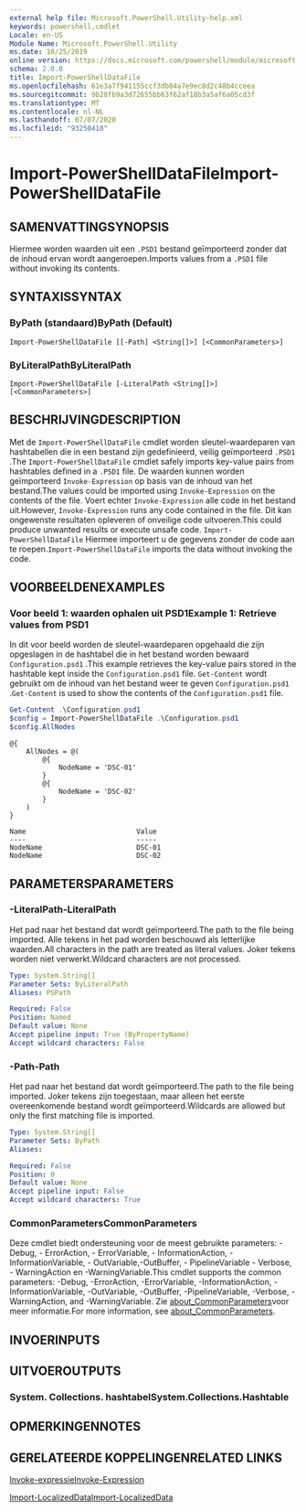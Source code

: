```yaml
---
external help file: Microsoft.PowerShell.Utility-help.xml
keywords: powershell,cmdlet
Locale: en-US
Module Name: Microsoft.PowerShell.Utility
ms.date: 10/25/2019
online version: https://docs.microsoft.com/powershell/module/microsoft.powershell.utility/import-powershelldatafile?view=powershell-5.1&WT.mc_id=ps-gethelp
schema: 2.0.0
title: Import-PowerShellDataFile
ms.openlocfilehash: 61e3a7f941155ccf3db84a7e9ec8d2c48b4cceea
ms.sourcegitcommit: 9b28fb9a3d72655bb63f62af18b3a5af6a05cd3f
ms.translationtype: MT
ms.contentlocale: nl-NL
ms.lasthandoff: 07/07/2020
ms.locfileid: "93250410"
---
```

# <span data-ttu-id="f7fda-103">Import-PowerShellDataFile</span><span class="sxs-lookup"><span data-stu-id="f7fda-103">Import-PowerShellDataFile</span></span>

## <span data-ttu-id="f7fda-104">SAMENVATTING</span><span class="sxs-lookup"><span data-stu-id="f7fda-104">SYNOPSIS</span></span>
<span data-ttu-id="f7fda-105">Hiermee worden waarden uit een `.PSD1` bestand geïmporteerd zonder dat de inhoud ervan wordt aangeroepen.</span><span class="sxs-lookup"><span data-stu-id="f7fda-105">Imports values from a `.PSD1` file without invoking its contents.</span></span>

## <span data-ttu-id="f7fda-106">SYNTAXIS</span><span class="sxs-lookup"><span data-stu-id="f7fda-106">SYNTAX</span></span>

### <span data-ttu-id="f7fda-107">ByPath (standaard)</span><span class="sxs-lookup"><span data-stu-id="f7fda-107">ByPath (Default)</span></span>

```
Import-PowerShellDataFile [[-Path] <String[]>] [<CommonParameters>]
```

### <span data-ttu-id="f7fda-108">ByLiteralPath</span><span class="sxs-lookup"><span data-stu-id="f7fda-108">ByLiteralPath</span></span>

```
Import-PowerShellDataFile [-LiteralPath <String[]>] [<CommonParameters>]
```

## <span data-ttu-id="f7fda-109">BESCHRIJVING</span><span class="sxs-lookup"><span data-stu-id="f7fda-109">DESCRIPTION</span></span>

<span data-ttu-id="f7fda-110">Met de `Import-PowerShellDataFile` cmdlet worden sleutel-waardeparen van hashtabellen die in een bestand zijn gedefinieerd, veilig geïmporteerd `.PSD1` .</span><span class="sxs-lookup"><span data-stu-id="f7fda-110">The `Import-PowerShellDataFile` cmdlet safely imports key-value pairs from hashtables defined in a `.PSD1` file.</span></span> <span data-ttu-id="f7fda-111">De waarden kunnen worden geïmporteerd `Invoke-Expression` op basis van de inhoud van het bestand.</span><span class="sxs-lookup"><span data-stu-id="f7fda-111">The values could be imported using `Invoke-Expression` on the contents of the file.</span></span>
<span data-ttu-id="f7fda-112">Voert echter `Invoke-Expression` alle code in het bestand uit.</span><span class="sxs-lookup"><span data-stu-id="f7fda-112">However, `Invoke-Expression` runs any code contained in the file.</span></span> <span data-ttu-id="f7fda-113">Dit kan ongewenste resultaten opleveren of onveilige code uitvoeren.</span><span class="sxs-lookup"><span data-stu-id="f7fda-113">This could produce unwanted results or execute unsafe code.</span></span> <span data-ttu-id="f7fda-114">`Import-PowerShellDataFile` Hiermee importeert u de gegevens zonder de code aan te roepen.</span><span class="sxs-lookup"><span data-stu-id="f7fda-114">`Import-PowerShellDataFile` imports the data without invoking the code.</span></span>

## <span data-ttu-id="f7fda-115">VOORBEELDEN</span><span class="sxs-lookup"><span data-stu-id="f7fda-115">EXAMPLES</span></span>

### <span data-ttu-id="f7fda-116">Voor beeld 1: waarden ophalen uit PSD1</span><span class="sxs-lookup"><span data-stu-id="f7fda-116">Example 1: Retrieve values from PSD1</span></span>

<span data-ttu-id="f7fda-117">In dit voor beeld worden de sleutel-waardeparen opgehaald die zijn opgeslagen in de hashtabel die in het bestand worden bewaard `Configuration.psd1` .</span><span class="sxs-lookup"><span data-stu-id="f7fda-117">This example retrieves the key-value pairs stored in the hashtable kept inside the `Configuration.psd1` file.</span></span> <span data-ttu-id="f7fda-118">`Get-Content` wordt gebruikt om de inhoud van het bestand weer te geven `Configuration.psd1` .</span><span class="sxs-lookup"><span data-stu-id="f7fda-118">`Get-Content` is used to show the contents of the `Configuration.psd1` file.</span></span>

```powershell
Get-Content .\Configuration.psd1
$config = Import-PowerShellDataFile .\Configuration.psd1
$config.AllNodes
```

```Output
@{
    AllNodes = @(
        @{
            NodeName = 'DSC-01'
        }
        @{
            NodeName = 'DSC-02'
        }
    )
}

Name                           Value
----                           -----
NodeName                       DSC-01
NodeName                       DSC-02
```

## <span data-ttu-id="f7fda-119">PARAMETERS</span><span class="sxs-lookup"><span data-stu-id="f7fda-119">PARAMETERS</span></span>

### <span data-ttu-id="f7fda-120">-LiteralPath</span><span class="sxs-lookup"><span data-stu-id="f7fda-120">-LiteralPath</span></span>

<span data-ttu-id="f7fda-121">Het pad naar het bestand dat wordt geïmporteerd.</span><span class="sxs-lookup"><span data-stu-id="f7fda-121">The path to the file being imported.</span></span> <span data-ttu-id="f7fda-122">Alle tekens in het pad worden beschouwd als letterlijke waarden.</span><span class="sxs-lookup"><span data-stu-id="f7fda-122">All characters in the path are treated as literal values.</span></span>
<span data-ttu-id="f7fda-123">Joker tekens worden niet verwerkt.</span><span class="sxs-lookup"><span data-stu-id="f7fda-123">Wildcard characters are not processed.</span></span>

```yaml
Type: System.String[]
Parameter Sets: ByLiteralPath
Aliases: PSPath

Required: False
Position: Named
Default value: None
Accept pipeline input: True (ByPropertyName)
Accept wildcard characters: False
```

### <span data-ttu-id="f7fda-124">-Path</span><span class="sxs-lookup"><span data-stu-id="f7fda-124">-Path</span></span>

<span data-ttu-id="f7fda-125">Het pad naar het bestand dat wordt geïmporteerd.</span><span class="sxs-lookup"><span data-stu-id="f7fda-125">The path to the file being imported.</span></span> <span data-ttu-id="f7fda-126">Joker tekens zijn toegestaan, maar alleen het eerste overeenkomende bestand wordt geïmporteerd.</span><span class="sxs-lookup"><span data-stu-id="f7fda-126">Wildcards are allowed but only the first matching file is imported.</span></span>

```yaml
Type: System.String[]
Parameter Sets: ByPath
Aliases:

Required: False
Position: 0
Default value: None
Accept pipeline input: False
Accept wildcard characters: True
```

### <span data-ttu-id="f7fda-127">CommonParameters</span><span class="sxs-lookup"><span data-stu-id="f7fda-127">CommonParameters</span></span>

<span data-ttu-id="f7fda-128">Deze cmdlet biedt ondersteuning voor de meest gebruikte parameters: -Debug, - ErrorAction, - ErrorVariable, - InformationAction, -InformationVariable, - OutVariable,-OutBuffer, - PipelineVariable - Verbose, - WarningAction en -WarningVariable.</span><span class="sxs-lookup"><span data-stu-id="f7fda-128">This cmdlet supports the common parameters: -Debug, -ErrorAction, -ErrorVariable, -InformationAction, -InformationVariable, -OutVariable, -OutBuffer, -PipelineVariable, -Verbose, -WarningAction, and -WarningVariable.</span></span> <span data-ttu-id="f7fda-129">Zie [about_CommonParameters](../Microsoft.PowerShell.Core/About/about_CommonParameters.md)voor meer informatie.</span><span class="sxs-lookup"><span data-stu-id="f7fda-129">For more information, see [about_CommonParameters](../Microsoft.PowerShell.Core/About/about_CommonParameters.md).</span></span>

## <span data-ttu-id="f7fda-130">INVOER</span><span class="sxs-lookup"><span data-stu-id="f7fda-130">INPUTS</span></span>

## <span data-ttu-id="f7fda-131">UITVOER</span><span class="sxs-lookup"><span data-stu-id="f7fda-131">OUTPUTS</span></span>

### <span data-ttu-id="f7fda-132">System. Collections. hashtabel</span><span class="sxs-lookup"><span data-stu-id="f7fda-132">System.Collections.Hashtable</span></span>

## <span data-ttu-id="f7fda-133">OPMERKINGEN</span><span class="sxs-lookup"><span data-stu-id="f7fda-133">NOTES</span></span>

## <span data-ttu-id="f7fda-134">GERELATEERDE KOPPELINGEN</span><span class="sxs-lookup"><span data-stu-id="f7fda-134">RELATED LINKS</span></span>

[<span data-ttu-id="f7fda-135">Invoke-expressie</span><span class="sxs-lookup"><span data-stu-id="f7fda-135">Invoke-Expression</span></span>](Invoke-Expression.md)

[<span data-ttu-id="f7fda-136">Import-LocalizedData</span><span class="sxs-lookup"><span data-stu-id="f7fda-136">Import-LocalizedData</span></span>](Import-LocalizedData.md)
